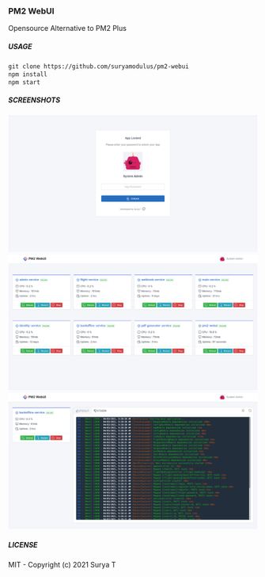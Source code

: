 ### PM2 WebUI
Opensource Alternative to PM2 Plus

##### USAGE
```
git clone https://github.com/suryamodulus/pm2-webui
npm install
npm start
```

##### SCREENSHOTS
![PM2 Webui Unlock](/src/public/assets/images/app/screenshots/unlock.png?raw=true "PM2 WebUI Unlock")
![PM2 Webui Dashboard](/src/public/assets/images/app/screenshots/dashboard.png?raw=true "PM2 WebUI Dashboard")
![PM2 Webui App](/src/public/assets/images/app/screenshots/app.png?raw=true "PM2 WebUI App")

##### LICENSE
MIT - Copyright (c) 2021 Surya T
